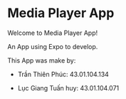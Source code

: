 # Media Player App

Welcome to Media Player App!

An App using Expo to develop.

This App was make by:

 - Trần Thiên Phúc: 43.01.104.134
 
 - Lục Giang Tuấn huy: 43.01.104.071
